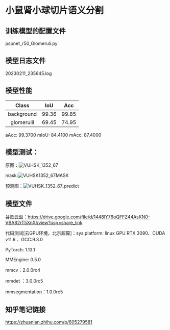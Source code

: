 # 小鼠肾小球切片语义分割

## 训练模型的配置文件
pspnet_r50_Glomeruli.py

## 模型日志文件
20230211_235645.log

## 模型性能

   |   Class    |  IoU  |  Acc  |
   | :--------: | :---: | :---: |
   | background | 99.36 | 99.85 |
   | glomeruili | 69.45 | 74.95 |

aAcc: 99.3700  mIoU: 84.4100  mAcc: 87.4000

## 模型测试：
原图：![VUHSK_1352_67](https://user-images.githubusercontent.com/84892024/218291727-0e233eda-2e99-4391-9a1d-26954e55cdab.png)

mask:![VUHSK1352_67MASK](https://user-images.githubusercontent.com/84892024/218291744-fe17dea9-0767-4e7b-869e-c52b9108118d.png)


预测图：![VUHSK_1352_67_predict](https://user-images.githubusercontent.com/84892024/218291730-86836791-1579-4e71-ad17-6ed832fb3a0c.jpg)


## 模型文件
谷歌云盘：https://drive.google.com/file/d/1448lY76oQFFZ44AsKN0-VBA82rT5XnXI/view?usp=share_link

代码测试[云GPU环境，北京超算]：sys.platform: linux
GPU RTX 3090、CUDA v11.6 、GCC:9.3.0

PyTorch: 1.13.1

MMEngine: 0.5.0

mmcv：2.0.0rc4

mmdet ：3.0.0rc5

mmsegmentation：1.0.0rc5

## 知乎笔记链接
https://zhuanlan.zhihu.com/p/605279581

